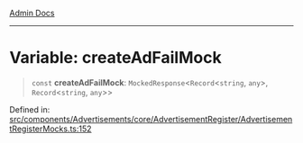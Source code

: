 [Admin Docs](/)

---

# Variable: createAdFailMock

> `const` **createAdFailMock**: `MockedResponse`\<`Record`\<`string`, `any`\>, `Record`\<`string`, `any`\>\>

Defined in: [src/components/Advertisements/core/AdvertisementRegister/AdvertisementRegisterMocks.ts:152](https://github.com/PalisadoesFoundation/talawa-admin/blob/main/src/components/Advertisements/core/AdvertisementRegister/AdvertisementRegisterMocks.ts#L152)
